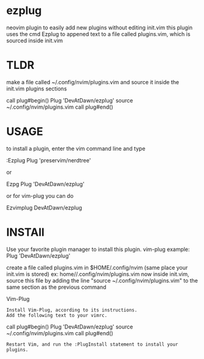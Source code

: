 # ezplug
neovim plugin to easily add new plugins without editing init.vim
this plugin uses the cmd Ezplug to appened text to a file called plugins.vim, which is sourced inside init.vim

# TLDR
make a file called ~/.config/nvim/plugins.vim and source it inside the init.vim plugins sections 

call plug#begin()
  Plug 'DevAtDawn/ezplug'
  source ~/.config/nvim/plugins.vim
call plug#end()

# USAGE
to install a plugin, enter the vim command line and type

:Ezplug Plug 'preservim/nerdtree'

or

Ezpg Plug 'DevAtDawn/ezplug'

or for vim-plug you can do

Ezvimplug DevAtDawn/ezplug

# INSTAll
Use your favorite plugin manager to install this plugin. vim-plug example: Plug 'DevAtDawn/ezplug'

create a file called plugins.vim in $HOME/.config/nvim
(same place your init.vim is stored) ex: home/<user>/.config/nvim/plugins.vim
now inside init.vim, source this file by adding the line "source ~/.config/nvim/plugins.vim" to the same section as the previous command

Vim-Plug

    Install Vim-Plug, according to its instructions.
    Add the following text to your vimrc.
    
call plug#begin()
  Plug 'DevAtDawn/ezplug'
  source ~/.config/nvim/plugins.vim
call plug#end()

    Restart Vim, and run the :PlugInstall statement to install your plugins.

 






